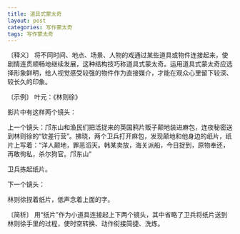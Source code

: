 ```yaml
---
title: 道具式蒙太奇
layout: post
categories: 写作蒙太奇
tags: 写作蒙太奇
---
```


〔释义〕 将不同时间、地点、场景、人物的戏通过某些道具或物件连接起来，使剧情连贯顺畅地继续发展，这种结构技巧称道具式蒙太奇。运用道具式蒙太奇应选择形象鲜明，给人视觉感受较强的物件作为直接媒介，才能在观众心里留下较深、较长久的印象。

〔示例〕 叶元：《林则徐》

影片中有这样两个镜头：

上一个镜头：邝东山和渔民们把活捉来的英国鸦片贩子颠地装进麻包，连夜秘密送到林则徐的“钦差行营”。拂晓，两个卫兵打开麻包，发现颠地和他身边的纸片，纸片上写着：“洋人颠地，罪恶滔天。韩某卖放，海关派船，今日捉到，原物奉还，再敢徇私，杀尔狗官。邝东山”

卫兵拣起纸片。

下一个镜头：

林则徐捏着纸片，低声念着上面的字。

〔简析〕 用“纸片”作为小道具连接起上下两个镜头，其中省略了卫兵将纸片送到林则徐手里的过程，使时空转换、动作衔接简捷、洗炼。 